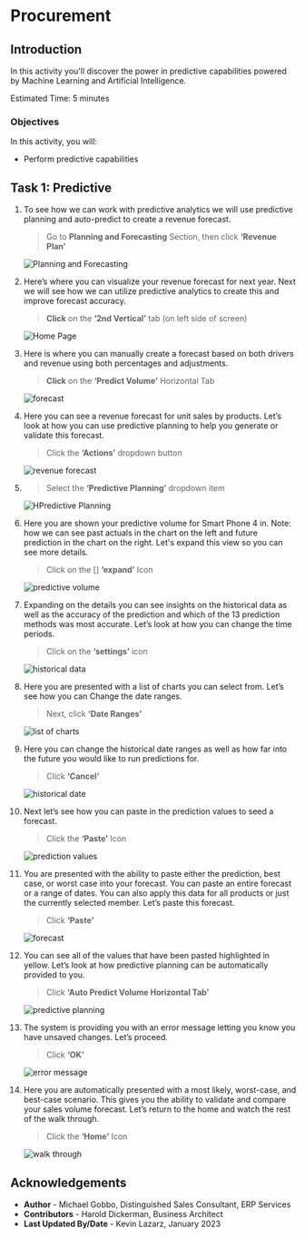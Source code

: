 # Procurement

## Introduction

In this activity you'll discover the power in predictive capabilities powered by Machine Learning and Artificial Intelligence.

Estimated Time: 5 minutes


### Objectives

In this activity, you will:
* Perform predictive capabilities


## Task 1: Predictive

1. To see how we can work with predictive analytics we will use predictive planning and auto-predict to create a revenue forecast.

    > Go to **Planning and Forecasting** Section, then click **‘Revenue Plan’**

    ![Planning and Forecasting](images/image001.png)

2. Here’s where you can visualize your revenue forecast for next year. Next we will see how we can utilize predictive analytics to create this and improve forecast accuracy.

    > **Click** on the **‘2nd Vertical’** tab (on left side of screen)

    ![Home Page](images/image002.png)

3. Here is where you can manually create a forecast based on both drivers and revenue using both percentages and adjustments.

    > **Click** on the **‘Predict Volume’** Horizontal Tab

    ![forecast](images/image003.png)

4. Here you can see a revenue forecast for unit sales by products. Let’s look at how you can use predictive planning to help you generate or validate this forecast.

    > Click the **‘Actions’** dropdown button

    ![revenue forecast](images/image004.png)

5. > Select the **‘Predictive Planning’** dropdown item

    ![HPredictive Planning](images/image005.png)

6. Here you are shown your predictive volume for Smart Phone 4 in. Note: how we can see past actuals in the chart on the left and future prediction in the chart on the right. Let's expand this view so you can see more details.

    > Click on the [] **‘expand’** Icon

    ![predictive volume](images/image007.png)

7. Expanding on the details you can see insights on the historical data as well as the accuracy of the prediction and which of the 13 prediction methods was most accurate. Let’s look at how you can change the time periods.


    > Click on the **‘settings’** icon

    ![historical data](images/image009.png)

8. Here you are presented with a list of charts you can select from. Let’s see how you can Change the date ranges.

    > Next, click **‘Date Ranges’**

    ![list of charts](images/image010.png)

9. Here you can change the historical date ranges as well as how far into the future you would like to run predictions for.

    > Click **‘Cancel’**

    ![historical date](images/image011.png)

10. Next let’s see how you can paste in the prediction values to seed a forecast.

    > Click the **‘Paste’** Icon

    ![prediction values](images/image013.png)

11. You are presented with the ability to paste either the prediction, best case, or worst case into your forecast. You can paste an entire forecast or a range of dates. You can also apply this data for all products or just the currently selected member. Let’s paste this forecast.

    > Click **‘Paste’**

    ![forecast](images/image014.png)

12. You can see all of the values that have been pasted highlighted in yellow. Let’s look at how predictive planning can be automatically provided to you.

    > Click **‘Auto Predict Volume Horizontal Tab’**

    ![ predictive planning](images/image015.png)

13. The system is providing you with an error message letting you know you have unsaved changes. Let’s proceed.

    > Click **‘OK’**

    ![error message](images/image016.png)

14. Here you are automatically presented with a most likely, worst-case, and best-case scenario. This gives you the ability to validate and compare your sales volume forecast.  Let’s return to the home and watch the rest of the walk through.

    > Click the **‘Home’** Icon
    
    ![walk through](images/image018.png)


## Acknowledgements
* **Author** - Michael Gobbo, Distinguished Sales Consultant, ERP Services
* **Contributors** -  Harold Dickerman, Business Architect
* **Last Updated By/Date** - Kevin Lazarz, January 2023